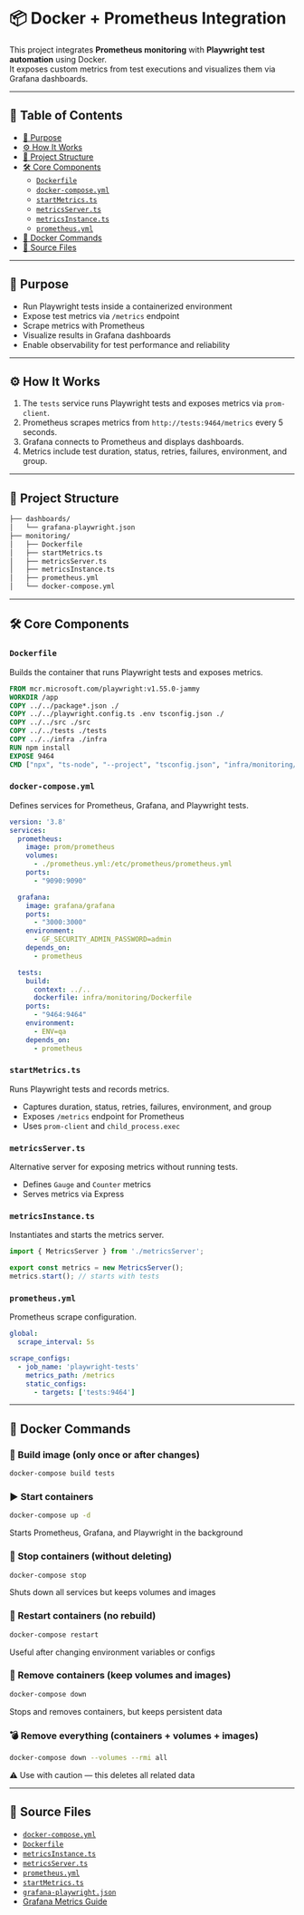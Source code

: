 # 📦 Docker + Prometheus Integration

This project integrates **Prometheus monitoring** with **Playwright test automation** using Docker.  
It exposes custom metrics from test executions and visualizes them via Grafana dashboards.

---

## 📘 Table of Contents

- [🎯 Purpose](#-purpose)
- [⚙️ How It Works](#️-how-it-works)
- [📂 Project Structure](#-project-structure)
- [🛠️ Core Components](#-core-components)
  - [`Dockerfile`](#dockerfile)
  - [`docker-compose.yml`](#docker-composeyml)
  - [`startMetrics.ts`](#startmetricsts)
  - [`metricsServer.ts`](#metricsserverts)
  - [`metricsInstance.ts`](#metricsinstancets)
  - [`prometheus.yml`](#prometheusyml)
- [🧯 Docker Commands](#-docker-commands)
- [📄 Source Files](#-source-files)

---

## 🎯 Purpose

- Run Playwright tests inside a containerized environment  
- Expose test metrics via `/metrics` endpoint  
- Scrape metrics with Prometheus  
- Visualize results in Grafana dashboards  
- Enable observability for test performance and reliability

---

## ⚙️ How It Works

1. The `tests` service runs Playwright tests and exposes metrics via `prom-client`.
2. Prometheus scrapes metrics from `http://tests:9464/metrics` every 5 seconds.
3. Grafana connects to Prometheus and displays dashboards.
4. Metrics include test duration, status, retries, failures, environment, and group.

---

## 📂 Project Structure

```bash
├── dashboards/
│   └── grafana-playwright.json
├── monitoring/
│   ├── Dockerfile
│   ├── startMetrics.ts
│   ├── metricsServer.ts
│   ├── metricsInstance.ts
│   ├── prometheus.yml
│   └── docker-compose.yml
```

---

## 🛠️ Core Components

### `Dockerfile`

Builds the container that runs Playwright tests and exposes metrics.

```dockerfile
FROM mcr.microsoft.com/playwright:v1.55.0-jammy
WORKDIR /app
COPY ../../package*.json ./
COPY ../../playwright.config.ts .env tsconfig.json ./
COPY ../../src ./src
COPY ../../tests ./tests
COPY ../../infra ./infra
RUN npm install
EXPOSE 9464
CMD ["npx", "ts-node", "--project", "tsconfig.json", "infra/monitoring/startMetrics.ts"]
```

### `docker-compose.yml`

Defines services for Prometheus, Grafana, and Playwright tests.

```yaml
version: '3.8'
services:
  prometheus:
    image: prom/prometheus
    volumes:
      - ./prometheus.yml:/etc/prometheus/prometheus.yml
    ports:
      - "9090:9090"

  grafana:
    image: grafana/grafana
    ports:
      - "3000:3000"
    environment:
      - GF_SECURITY_ADMIN_PASSWORD=admin
    depends_on:
      - prometheus

  tests:
    build:
      context: ../..
      dockerfile: infra/monitoring/Dockerfile
    ports:
      - "9464:9464"
    environment:
      - ENV=qa
    depends_on:
      - prometheus
```

### `startMetrics.ts`

Runs Playwright tests and records metrics.
- Captures duration, status, retries, failures, environment, and group
- Exposes `/metrics` endpoint for Prometheus
- Uses `prom-client` and `child_process.exec`

### `metricsServer.ts`

Alternative server for exposing metrics without running tests.
- Defines `Gauge` and `Counter` metrics
- Serves metrics via Express


### `metricsInstance.ts`

Instantiates and starts the metrics server.

```ts
import { MetricsServer } from './metricsServer';

export const metrics = new MetricsServer();
metrics.start(); // starts with tests
```

### `prometheus.yml`

Prometheus scrape configuration.

```yaml
global:
  scrape_interval: 5s

scrape_configs:
  - job_name: 'playwright-tests'
    metrics_path: /metrics
    static_configs:
      - targets: ['tests:9464']
```

---

## 🧯 Docker Commands

### 🔨 Build image (only once or after changes)

```bash
docker-compose build tests
```

### ▶️ Start containers
```bash
docker-compose up -d
```
Starts Prometheus, Grafana, and Playwright in the background

### 🛑 Stop containers (without deleting)
```bash
docker-compose stop
```
Shuts down all services but keeps volumes and images

### 🔁 Restart containers (no rebuild)
```bash
docker-compose restart
```
Useful after changing environment variables or configs

### 🧹 Remove containers (keep volumes and images)
```bash
docker-compose down
```
Stops and removes containers, but keeps persistent data

### 💣 Remove everything (containers + volumes + images)
```bash
docker-compose down --volumes --rmi all
```
⚠️ Use with caution — this deletes all related data

---

## 📄 Source Files

- [`docker-compose.yml`](../../infra/monitoring/docker-compose.yml)
- [`Dockerfile`](../../infra/monitoring/Dockerfile)
- [`metricsInstance.ts`](../../infra/monitoring/metricsInstance.ts)
- [`metricsServer.ts`](../../infra/monitoring/metricsServer.ts)
- [`prometheus.yml`](../../infra/monitoring/prometheus.yml)
- [`startMetrics.ts`](../../infra/monitoring/startMetrics.ts)
- [`grafana-playwright.json`](../../infra/dashboards/grafana-playwright.json)
- [Grafana Metrics Guide](../english/dashboard-metrics.md)